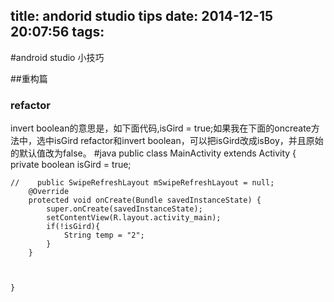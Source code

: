 title: andorid studio tips
date: 2014-12-15 20:07:56
tags:
---

#android studio 小技巧

##重构篇

### refactor
invert boolean的意思是，如下面代码,isGird = true;如果我在下面的oncreate方法中，选中isGird refactor和invert boolean，可以把isGird改成isBoy，并且原始的默认值改为false。
#java
	public class MainActivity extends Activity {
	    private boolean isGird = true;

	//    public SwipeRefreshLayout mSwipeRefreshLayout = null;
	    @Override
	    protected void onCreate(Bundle savedInstanceState) {
	        super.onCreate(savedInstanceState);
	        setContentView(R.layout.activity_main);
	        if(!isGird){
	            String temp = "2";
	        }
	    }



	}